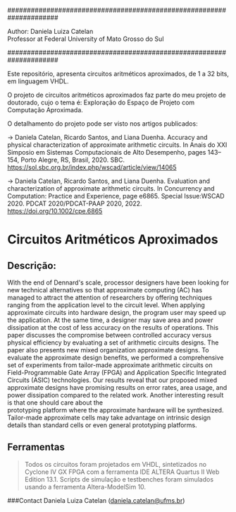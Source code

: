 #####################################################################

Author: Daniela Luiza Catelan \
Professor at Federal University of Mato Grosso do Sul

#####################################################################

Este repositório, apresenta circuitos aritméticos aproximados, de 1 a 32 bits, em linguagem VHDL.

O projeto de circuitos aritméticos aproximados faz parte do meu projeto de doutorado, cujo o tema é: Exploração do Espaço de Projeto com Computação Aproximada.

O detalhamento do projeto pode ser visto nos artigos publicados:

-> Daniela Catelan, Ricardo Santos, and Liana Duenha. Accuracy and physical characterization of approximate arithmetic circuits. In Anais do XXI Simposio em Sistemas 
Computacionais de Alto Desempenho, pages 143–154, Porto Alegre, RS, Brasil, 2020. SBC. <https://sol.sbc.org.br/index.php/wscad/article/view/14065>

-> Daniela Catelan, Ricardo Santos, and Liana Duenha. Evaluation and characterization of approximate arithmetic circuits. In Concurrency and Computation: 
Practice and Experience, page e6865. Special Issue:WSCAD 2020. PDCAT 2020/PDCAT-PAAP 2020, 2022. <https://doi.org/10.1002/cpe.6865>


# Circuitos Aritméticos Aproximados

## Descrição:
With the end of Dennard's scale, processor designers have been looking for new technical alternatives so that  approximate computing (AC) has managed to attract the attention of researchers by 
offering techniques ranging from the application level to the circuit level. When applying approximate circuits into hardware design, the program user may speed up the application. At the same time, 
a designer may save area and power dissipation at the cost of less accuracy on the results of operations. This paper discusses the compromise between controlled accuracy versus physical efficiency
by evaluating a set of arithmetic circuits designs. The paper also presents new mixed organization approximate designs. To evaluate the approximate design benefits, we performed a comprehensive set 
of experiments from tailor-made approximate arithmetic circuits on Field-Programmable Gate Array (FPGA) and Application Specific Integrated Circuits (ASIC) technologies. Our results reveal that our 
proposed mixed approximate designs have promising results on error rates, area usage, and power dissipation  compared to the related work.  Another interesting result is that one should care about the  
prototyping platform where the approximate hardware will be synthesized. Tailor-made approximate cells may take advantage on intrinsic design details than standard cells or even general prototyping platforms.

## Ferramentas
> Todos os circuitos foram projetados em VHDL, sintetizados no Cyclone IV GX FPGA com a ferramenta IDE ALTERA Quartus II Web Edition $13.1$.
> Scripts de simulação e testbenches foram simulados usando a ferramenta Altera-ModelSim 10.


###Contact
Daniela Luiza Catelan (daniela.catelan@ufms.br)

